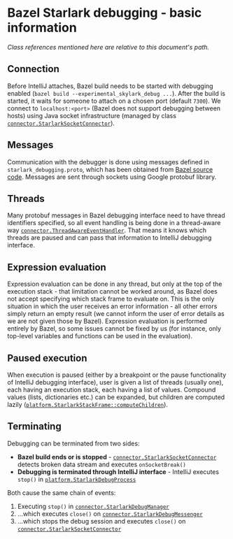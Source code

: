 # Bazel Starlark debugging - basic information
*Class references mentioned here are relative to this document's path.*

## Connection
Before IntelliJ attaches, Bazel build needs to be started with debugging enabled (`bazel build --experimental_skylark_debug ...`). After the build is started, it waits for someone to attach on a chosen port (default `7300`). We connect to `localhost:<port>` (Bazel does not support debugging between hosts) using Java socket infrastructure (managed by class [`connector.StarlarkSocketConnector`](connector/StarlarkSocketConnector.kt)).

## Messages
Communication with the debugger is done using messages defined in `starlark_debugging.proto`, which has been obtained from [Bazel source code](https://github.com/bazelbuild/bazel/blob/ca728739071c78c67b5d251c7be4b9ba7c17b225/src/main/java/com/google/devtools/build/lib/starlarkdebug/proto/starlark_debugging.proto). Messages are sent through sockets using Google protobuf library.

## Threads
Many protobuf messages in Bazel debugging interface need to have thread identifiers specified, so all event handling is being done in a thread-aware way [`connector.ThreadAwareEventHandler`](connector/ThreadAwareEventHandler.kt). That means it knows which threads are paused and can pass that information to IntelliJ debugging interface.

## Expression evaluation
Expression evaluation can be done in any thread, but only at the top of the execution stack - that limitation cannot be worked around, as Bazel does not accept specifying which stack frame to evaluate on. This is the only situation in which the user receives an error information - all other errors simply return an empty result (we cannot inform the user of error details as we are not given those by Bazel). Expression evaluation is performed entirely by Bazel, so some issues cannot be fixed by us (for instance, only top-level variables and functions can be used in the evaluation).

## Paused execution
When execution is paused (either by a breakpoint or the pause functionality of IntelliJ debugging interface), user is given a list of threads (usually one), each having an execution stack, each having a list of values. Compound values (lists, dictionaries etc.) can be expanded, but children are computed lazily ([`platform.StarlarkStackFrame::computeChildren`](platform/StarlarkStackFrame.kt)).

## Terminating
Debugging can be terminated from two sides:

* **Bazel build ends or is stopped** - [`connector.StarlarkSocketConnector`](connector/StarlarkSocketConnector.kt) detects broken data stream and executes `onSocketBreak()`
* **Debugging is terminated through IntelliJ interface** - IntelliJ executes `stop()` in [`platform.StarlarkDebugProcess`](platform/StarlarkDebugProcess.kt)

Both cause the same chain of events:

1. Executing `stop()` in [`connector.StarlarkDebugManager`](connector/StarlarkDebugManager.kt)
2. ...which executes `close()` on [`connector.StarlarkDebugMessenger`](connector/StarlarkDebugMessenger.kt)
3. ...which stops the debug session and executes `close()` on [`connector.StarlarkSocketConnector`](connector/StarlarkSocketConnector.kt)
